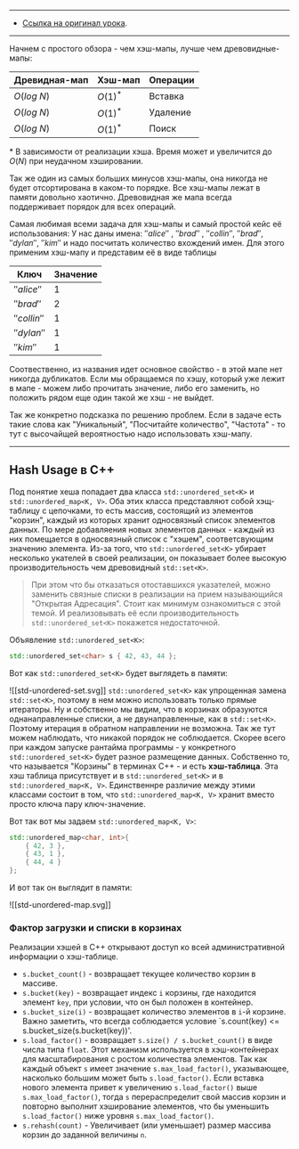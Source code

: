 
---
- [Ссылка на оригинал урока](https://neetcode.io/courses/dsa-for-beginners/26).
---

Начнем с простого обзора - чем хэш-мапы, лучше чем древовидные-мапы:

| Древидная-мап | Хэш-мап    | Операции |
| ------------- | ---------- | -------- |
| $O(log\ N)$   | $O(1)^{*}$ | Вставка  |
| $O(log\ N)$   | $O(1)^{*}$ | Удаление |
| $O(log\ N)$   | $O(1)^{*}$ | Поиск    |
$*$ В зависимости от реализации хэша. Время может и увеличится до $O(N)$ при неудачном хэшировании.

Так же один из самых больших минусов хэш-мапы, она никогда не будет отсортирована в каком-то порядке. Все хэш-мапы лежат в памяти довольно хаотично. Древовидная же мапа всегда поддерживает порядок для всех операций.

Самая любимая всеми задача для хэш-мапы и самый простой кейс её использования:
У нас даны имена: $''alice''$ , $''brad''$ , $''collin''$, $''brad''$, $''dylan''$, $''kim''$ и надо посчитать количество вхождений имен.
Для этого применим хэш-мапу и представим её в виде таблицы

| Ключ         | Значение |
| ------------ | -------- |
| $''alice''$  | 1        |
| $''brad''$   | 2        |
| $''collin''$ | 1        |
| $''dylan''$  | 1        |
| $''kim''$    | 1        |
Соотвественно, из названия идет основное свойство - в этой мапе нет никогда дубликатов. Если мы обращаемся по хэшу, который уже лежит в мапе - можем либо прочитать значение, либо его заменить, но положить рядом еще один такой же хэш - не выйдет.

Так же конкретно подсказка по решению проблем. Если в задаче есть такие слова как "Уникальный", "Посчитайте количество", "Частота" - то тут с высочайщей вероятностью надо использовать хэш-мапу.

---
## Hash Usage в С++

Под понятие хеша попадает два класса `std::unordered_set<K>` и `std::unordered_map<K, V>`. Оба этих класса представляют собой хэщ-таблицу с цепочками, то есть массив, состоящий из элементов "корзин", каждый из которых хранит односвязный список элементов данных. По мере добавляения новых элементов данных - каждый из них помещается в односвязный список с "хэшем", соответсвующим значению элемента.
Из-за того, что `std::unordered_set<K>` убирает несколько укателей в своей реализации, он показывает более высокую производительность чем древовидный `std::set<K>`.

> При этом что бы отказаться отоставшихся указателей, можно заменить связные списки в реализации на прием называющийся "Открытая Адресация". Стоит как минимум ознакомиться с этой темой. И реализовывать её если производительность `std::unordered_set<K>` покажется недостаточной.

Объявление `std::unordered_set<K>`:

```cpp
std::unordered_set<char> s { 42, 43, 44 };
```

Вот как `std::unordered_set<K>` будет выглядеть в памяти:

![[std-unordered-set.svg]]
`std::unordered_set<K>` как упрощенная замена `std::set<K>`, поэтому в нем можно использовать только прямые итераторы. Ну и собственно мы видим, что в корзинах образуются однанаправленные списки, а не двунаправленные, как в `std::set<K>`. Поэтому итерация в обратном направлении не возможна.
Так же тут можем наблюдать, что никакой порядок не соблюдается. Скорее всего при каждом запуске рантайма программы - у конкретного `std::unordered_set<K>` будет разное размещение данных.
Собственно то, что называется "Корзины" в терминах C++ - и есть __хэш-таблица__. Эта хэш таблица присутствует и в `std::unordered_set<K>` и в `std::unordered_map<K, V>`. Единственнре различие между этими классами состоит в том, что `std::unordered_map<K, V>` хранит вместо просто ключа пару ключ-значение.

Вот так вот мы задаем  `std::unordered_map<K, V>`:

```cpp
std::unordered_map<char, int>{
	{ 42, 3 },
	{ 43, 1 },
	{ 44, 4 }
};
```

И вот так он выглядит в памяти:

![[std-unordered-map.svg]]

### Фактор загрузки и списки в корзинах

Реализации хэшей в C++ открывают доступ ко всей административной информации о хэш-таблице.
- `s.bucket_count()` - возвращает текущее количество корзин в массиве.
- `s.bucket(key)` - возвращает индекс `i` корзины, где находится элемент `key`, при условии, что он был положен в контейнер.
- `s.bucket_size(i)` - возвращает количество элементов в `i`-й корзине. Важно заметить, что всегда соблюдается условие `s.count(key) <= s.bucket_size(s.bucket(key))'.
-  `s.load_factor()` - возвращает `s.size() / s.bucket_count()` в виде числа типа `float`.  Этот механизм используется в хэш-контейнерах для масштабирования с ростом количества элементов. Так как каждый объект `s` имеет значение `s.max_load_factor()`, указывающее, насколько большим может быть `s.load_factor()`. Если вставка нового элемента привет к увеличению `s.load_factor()` выше `s.max_load_factor()`, тогда `s` перераспределит свой массив корзин и повторно выполнит хэширование элементов, что бы уменьшить `s.load_factor()` ниже уровня `s.max_load_factor()`.
- `s.rehash(count)` - Увеличивает (или уменьшает) размер массива корзин до заданной величины `n`.